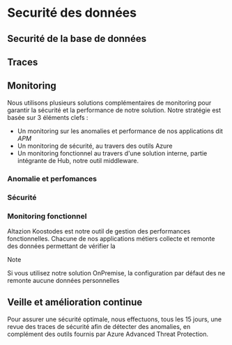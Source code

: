 # Securité des données

## Securité de la base de données


## Traces

## Monitoring

Nous utilisons plusieurs solutions complémentaires de monitoring pour garantir la sécurité et la performance de notre solution. Notre stratégie est basée sur 3 éléments clefs :
- Un monitoring sur les anomalies et performance de nos applications dit _APM_ 
- Un monitoring de sécurité, au travers des outils Azure 
- Un monitoring fonctionnel au travers d'une solution interne, partie intégrante de Hub, notre outil middleware.

### Anomalie et perfomances

### Sécurité

### Monitoring fonctionnel

Altazion Koostodes est notre outil de gestion des performances fonctionnelles. Chacune de nos applications métiers collecte et remonte des données permettant de vérifier la 

>[!NOTE]
> Si vous utilisez notre solution OnPremise, la configuration par défaut des ne remonte aucune données personnelles

## Veille et amélioration continue

Pour assurer une sécurité optimale, nous effectuons, tous les 15 jours, une revue des traces de sécurité afin de détecter des anomalies, en complément des outils fournis par Azure Advanced Threat Protection.

